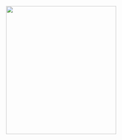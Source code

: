 

<img src="https://github.com/vaibhav-rokde/private-projects/blob/main/Student-info-database/student%20info.gif" width="300" height="350" />
